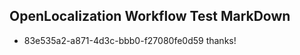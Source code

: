 ## OpenLocalization Workflow Test MarkDown
* 83e535a2-a871-4d3c-bbb0-f27080fe0d59 
thanks!<!--HONumber=Mar16_HO2-->
